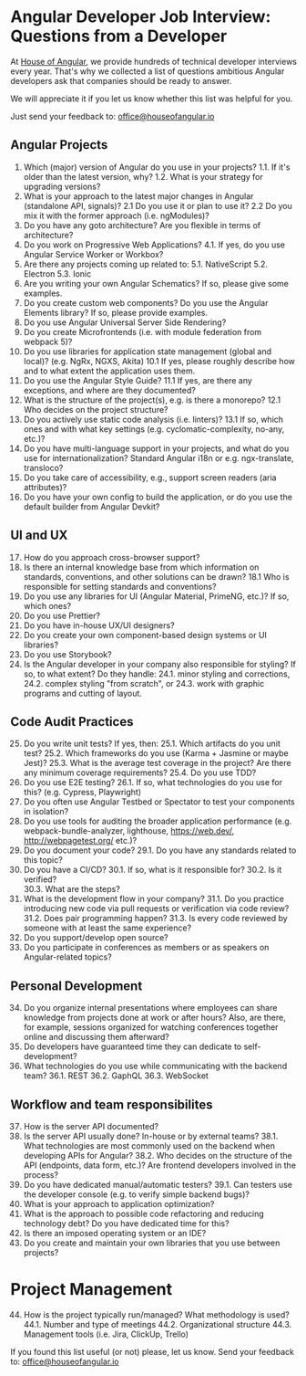 # Angular Developer Job Interview: Questions from a Developer

At [House of Angular](https://houseofangular.io/), we provide hundreds of technical developer interviews every year. That's why we collected a list of questions ambitious Angular developers ask that companies should be ready to answer.

We will appreciate it if you let us know whether this list was helpful for you.

Just send your feedback to: [office@houseofangular.io](mailto:office@houseofangular.io)


## Angular Projects

1.  Which (major) version of Angular do you use in your projects?
1.1. If it's older than the latest version, why?
1.2. What is your strategy for upgrading versions?
2.  What is your approach to the latest major changes in Angular (standalone API, signals)?
2.1 Do you use it or plan to use it?
2.2 Do you mix it with the former approach (i.e. ngModules)?
3.  Do you have any goto architecture? Are you flexible in terms of architecture?
4.  Do you work on Progressive Web Applications?
4.1. If yes, do you use Angular Service Worker or Workbox?
5.  Are there any projects coming up related to:
5.1. NativeScript
5.2. Electron
5.3. Ionic
6.  Are you writing your own Angular Schematics? If so, please give some examples.
7.  Do you create custom web components? Do you use the Angular Elements library? If so, please provide examples.
8.  Do you use Angular Universal Server Side Rendering?
9.  Do you create Microfrontends (i.e. with module federation from webpack 5)?
10.  Do you use libraries for application state management (global and local)? (e.g. NgRx, NGXS, Akita)
10.1 If yes, please roughly describe how and to what extent the application uses them.
11.  Do you use the Angular Style Guide?
11.1 If yes, are there any exceptions, and where are they documented?
12.  What is the structure of the project(s), e.g. is there a monorepo?
12.1 Who decides on the project structure?
13.  Do you actively use static code analysis (i.e. linters)?
13.1 If so, which ones and with what key settings (e.g. cyclomatic-complexity, no-any, etc.)?
14.  Do you have multi-language support in your projects, and what do you use for internationalization? Standard Angular i18n or e.g. ngx-translate, transloco?
15.  Do you take care of accessibility, e.g., support screen readers (aria attributes)?    
16.  Do you have your own config to build the application, or do you use the default builder from Angular Devkit?

## UI and UX

17. How do you approach cross-browser support?
18. Is there an internal knowledge base from which information on standards, conventions, and other solutions can be drawn?
18.1 Who is responsible for setting standards and conventions?
19. Do you use any libraries for UI (Angular Material, PrimeNG, etc.)? If so, which ones? 
20. Do you use Prettier?
21. Do you have in-house UX/UI designers?
22. Do you create your own component-based design systems or UI libraries?
23. Do you use Storybook?
24. Is the Angular developer in your company also responsible for styling? If so, to what extent? Do they handle:
24.1. minor styling and corrections,
24.2. complex styling "from scratch", or
24.3. work with graphic programs and cutting of layout.

## Code Audit Practices

25. Do you write unit tests? If yes, then:
25.1. Which artifacts do you unit test?
25.2. Which frameworks do you use (Karma + Jasmine or maybe Jest)?
25.3. What is the average test coverage in the project? Are there any minimum coverage requirements?
25.4. Do you use TDD?
26. Do you use E2E testing?
26.1. If so, what technologies do you use for this? (e.g. Cypress, Playwright)
27. Do you often use Angular Testbed or Spectator to test your components in isolation?
28. Do you use tools for auditing the broader application performance (e.g. webpack-bundle-analyzer, lighthouse, https://web.dev/, http://webpagetest.org/ etc.)?
29. Do you document your code?
29.1. Do you have any standards related to this topic?
30. Do you have a CI/CD?
30.1. If so, what is it responsible for?
30.2. Is it verified?  
30.3. What are the steps?
31. What is the development flow in your company?
31.1. Do you practice introducing new code via pull requests or verification via code review?
31.2. Does pair programming happen?
31.3. Is every code reviewed by someone with at least the same experience?
32. Do you support/develop open source?
33. Do you participate in conferences as members or as speakers on Angular-related topics?

## Personal Development
34. Do you organize internal presentations where employees can share knowledge from projects done at work or after hours? Also, are there, for example, sessions organized for watching conferences together online and discussing them afterward?
35. Do developers have guaranteed time they can dedicate to self-development?
36.  What technologies do you use while communicating with the backend team?
36.1. REST
36.2. GaphQL
36.3. WebSocket

## Workflow and team responsibilites
37. How is the server API documented?
38. Is the server API usually done? In-house or by external teams?
38.1. What technologies are most commonly used on the backend when developing APIs for Angular?
38.2. Who decides on the structure of the API (endpoints, data form, etc.)? Are frontend developers involved in the process?
39. Do you have dedicated manual/automatic testers?
39.1. Can testers use the developer console (e.g. to verify simple backend bugs)?
40. What is your approach to application optimization?
41. What is the approach to possible code refactoring and reducing technology debt? Do you have dedicated time for this?
42. Is there an imposed operating system or an IDE?
43. Do you create and maintain your own libraries that you use between projects?

# Project Management
44. How is the project typically run/managed? What methodology is used?
44.1. Number and type of meetings
44.2. Organizational structure
44.3. Management tools (i.e. Jira, ClickUp, Trello)

If you found this list useful (or not) please, let us know. Send your feedback to: [office@houseofangular.io](mailto:office@houseofangular.io)
